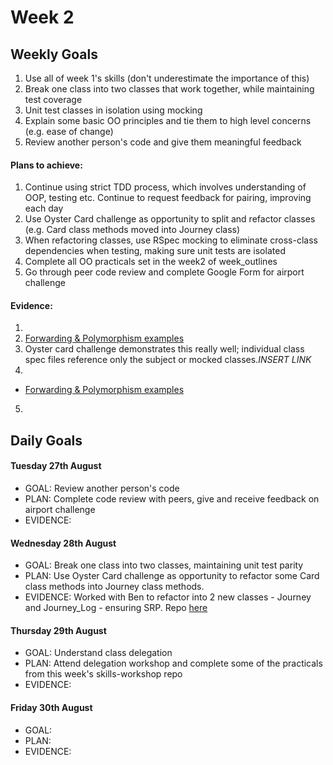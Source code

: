 # Week 2

## Weekly Goals

1. Use all of week 1's skills (don't underestimate the importance of this)
2. Break one class into two classes that work together, while maintaining test coverage
3. Unit test classes in isolation using mocking
4. Explain some basic OO principles and tie them to high level concerns (e.g. ease of change)
5. Review another person's code and give them meaningful feedback

#### Plans to achieve:

1. Continue using strict TDD process, which involves understanding of OOP, testing etc. Continue to request feedback for pairing, improving each day
2. Use Oyster Card challenge as opportunity to split and refactor classes (e.g. Card class methods moved into Journey class)
3. When refactoring classes, use RSpec mocking to eliminate cross-class dependencies when testing, making sure unit tests are isolated
4. Complete all OO practicals set in the week2 of week_outlines
5. Go through peer code review and complete Google Form for airport challenge

#### Evidence:

1.
2. [Forwarding & Polymorphism examples](https://github.com/DanGyi23/Object-Oriented-Design)
3. Oyster card challenge demonstrates this really well; individual class spec files reference only the subject or mocked classes.*INSERT LINK*
4.
  - [Forwarding & Polymorphism examples](https://github.com/DanGyi23/Object-Oriented-Design)
5. 

## Daily Goals

#### Tuesday 27th August
- GOAL: Review another person's code
- PLAN: Complete code review with peers, give and receive feedback on airport challenge
- EVIDENCE: 

#### Wednesday 28th August
- GOAL: Break one class into two classes, maintaining unit test parity
- PLAN: Use Oyster Card challenge as opportunity to refactor some Card class methods into Journey class methods.
- EVIDENCE: Worked with Ben to refactor into 2 new classes - Journey and Journey_Log - ensuring SRP. Repo [here](https://github.com/ben-zeng/oystercard)

#### Thursday 29th August
- GOAL: Understand class delegation
- PLAN: Attend delegation workshop and complete some of the practicals from this week's skills-workshop repo
- EVIDENCE: 

#### Friday 30th August
- GOAL:
- PLAN:
- EVIDENCE:
